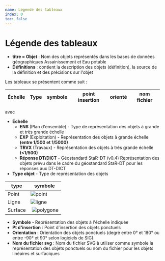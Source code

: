 ```yaml
---
name: Légende des tableaux
index: 0
toc: false
---
```


# Légende des tableaux

* **titre  = Objet** : Nom des objets représentés dans les bases de données géographiques Assainissement et Eau potable
* **Définitions** : contient la description des objets (définition), la source de la définition et des précisions sur l'objet

Les tableaux se présentent comme suit :

| Échelle | Type | symbole | point insertion | orienté | nom fichier |
|:-------------:|:----|--------|:--------:|:--------:|--------|

avec


* **Échelle**
   * **ENS** (Plan d'ensemble) - Type de représentation des objets à grande et très grande échelle
   * **EXP** (Exploitation) - Représentation des objets à grande échelle **(entre 1/500 et 1/5000)**
   * **TRVX** (Travaux)  - Représentation des objets à très grande échelle **(<1/500)**
   * **Réponse DT/DICT** - Géostandard StaR-DT (v0.4) Représentation des objets prévu dans le cadre du géostandard StaR-DT pour les réponses aux DT-DICT
* **Type objet** - Type de représentation des objets
  
| type | symbole |
| ---- | ---- |
| Point | ![point](/images/symbole/point-svgrepo-com.svg) |
| Ligne | ![ligne](/images/symbole/polyline-pt-svgrepo-com.svg) |
| Surface | ![polygone](/images/symbole/polygon-pt-svgrepo-com.svg) |

* **Symbole** - Représentation des objets à l'échelle indiquée
* **Pt d'insertion** : Point d'insertion des objets ponctuels
* **Orientation** : Orientation des objets ponctuels (degré entre 0° et 180° ou entre -90° et 90° selon logiciels de SIG)
* **Nom du fichier svg** : Nom du fichier SVG à utiliser comme symbole la représentation des objets ponctuels ou nom du fichier pour les objets linéaires et surfaciques
